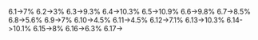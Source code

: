 6.1->7%
6.2->3%
6.3->9.3%
6.4->10.3%
6.5->10.9%
6.6->9.8%
6.7->8.5%
6.8->5.6%
6.9->7%
6.10->4.5%
6.11->4.5%
6.12->7.1%
6.13->10.3%
6.14->10.1%
6.15->8%
6.16->6.3%
6.17->